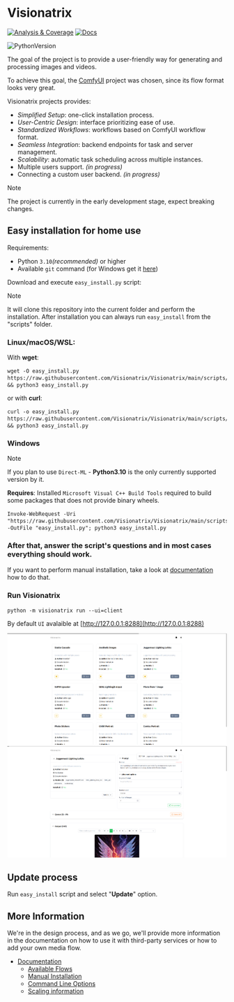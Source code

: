 # Visionatrix

[![Analysis & Coverage](https://github.com/Visionatrix/Visionatrix/actions/workflows/analysis-coverage.yml/badge.svg)](https://github.com/Visionatrix/Visionatrix/actions/workflows/analysis-coverage.yml)
[![Docs](https://github.com/Visionatrix/Visionatrix/actions/workflows/docs.yml/badge.svg)](https://visionatrix.github.io/Visionatrix/)

![PythonVersion](https://img.shields.io/badge/python-3.10%20%7C%203.11%20%7C%203.12-blue)


The goal of the project is to provide a user-friendly way for generating and processing images and videos.

To achieve this goal, the [ComfyUI](https://github.com/comfyanonymous/ComfyUI) project was chosen, since its flow format looks very great.

Visionatrix projects provides:

  * *Simplified Setup*:  one-click installation process.
  * *User-Centric Design*:  interface prioritizing ease of use.
  * *Standardized Workflows*:  workflows based on ComfyUI workflow format.
  * *Seamless Integration*:  backend endpoints for task and server management.
  * *Scalability*:  automatic task scheduling across multiple instances.
  * Multiple users support. _(in progress)_
  * Connecting a custom user backend. _(in progress)_

> [!NOTE]
> The project is currently in the early development stage, expect breaking changes.

## Easy installation for home use

Requirements:

- Python `3.10`*(recommended)* or higher
- Available `git` command (for Windows get it [here](https://gitforwindows.org/))

Download and execute `easy_install.py` script:

> [!NOTE]
> It will clone this repository into the current folder and perform the installation.
> After installation you can always run `easy_install` from the "scripts" folder.

### Linux/macOS/WSL:

With **wget**:
```console
wget -O easy_install.py https://raw.githubusercontent.com/Visionatrix/Visionatrix/main/scripts/easy_install.py && python3 easy_install.py
```

or with **curl**:
```console
curl -o easy_install.py https://raw.githubusercontent.com/Visionatrix/Visionatrix/main/scripts/easy_install.py && python3 easy_install.py
```

### Windows

> [!NOTE]
> If you plan to use `Direct-ML` - **Python3.10** is the only currently supported version by it.
>
> **Requires**: Installed `Microsoft Visual C++ Build Tools` required to build some packages that does not provide binary wheels.

```console
Invoke-WebRequest -Uri "https://raw.githubusercontent.com/Visionatrix/Visionatrix/main/scripts/easy_install.py" -OutFile "easy_install.py"; python3 easy_install.py
```

### After that, answer the script's questions and in most cases everything should work.

If you want to perform manual installation, take a look at [documentation](https://visionatrix.github.io/Visionatrix/Installation.html) how to do that.

### Run **Visionatrix**

```console
python -m visionatrix run --ui=client
```

By default `UI` avalaible at [http://127.0.0.1:8288](http://127.0.0.1:8288)

![UI](/screenshots/screenshot_1.png)
![UI](/screenshots/screenshot_2.png)

## Update process

Run `easy_install` script and select "**Update**" option.

## More Information

We're in the design process, and as we go,
we'll provide more information in the documentation on how to use it with third-party services or how to add your own media flow.

- [Documentation](https://visionatrix.github.io/Visionatrix/)
  - [Available Flows](https://visionatrix.github.io/Visionatrix/Flows/index.html)
  - [Manual Installation](https://visionatrix.github.io/Visionatrix/Installation.html)
  - [Command Line Options](https://visionatrix.github.io/Visionatrix/CommandLineOptions.html)
  - [Scaling information](https://visionatrix.github.io/Visionatrix/ScalingInformation.html)

